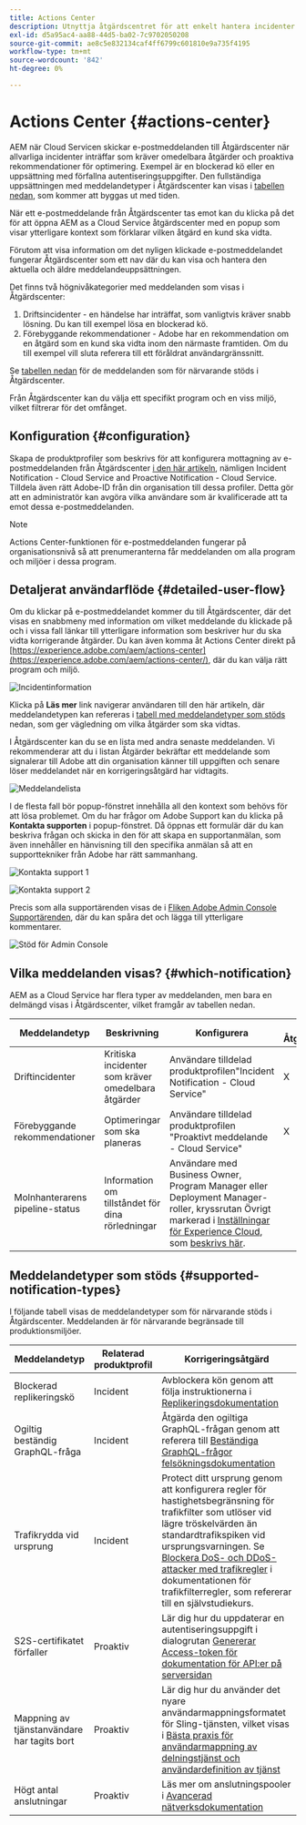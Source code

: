 ```yaml
---
title: Actions Center
description: Utnyttja åtgärdscentret för att enkelt hantera incidenter och annan viktig information
exl-id: d5a95ac4-aa88-44d5-ba02-7c9702050208
source-git-commit: ae8c5e832134caf4ff6799c601810e9a735f4195
workflow-type: tm+mt
source-wordcount: '842'
ht-degree: 0%

---
```


# Actions Center {#actions-center}

AEM när Cloud Servicen skickar e-postmeddelanden till Åtgärdscenter när allvarliga incidenter inträffar som kräver omedelbara åtgärder och proaktiva rekommendationer för optimering. Exempel är en blockerad kö eller en uppsättning med förfallna autentiseringsuppgifter. Den fullständiga uppsättningen med meddelandetyper i Åtgärdscenter kan visas i [tabellen nedan](#supported-notification-types), som kommer att byggas ut med tiden.

När ett e-postmeddelande från Åtgärdscenter tas emot kan du klicka på det för att öppna AEM as a Cloud Service åtgärdscenter med en popup som visar ytterligare kontext som förklarar vilken åtgärd en kund ska vidta.

Förutom att visa information om det nyligen klickade e-postmeddelandet fungerar Åtgärdscenter som ett nav där du kan visa och hantera den aktuella och äldre meddelandeuppsättningen. <!-- It can be accessed directly at the url TBD (Alexandru: I'm intentionally keeping it TBD for now so customers do not find it) -->

Det finns två högnivåkategorier med meddelanden som visas i Åtgärdscenter:

1. Driftsincidenter - en händelse har inträffat, som vanligtvis kräver snabb lösning. Du kan till exempel lösa en blockerad kö.
1. Förebyggande rekommendationer - Adobe har en rekommendation om en åtgärd som en kund ska vidta inom den närmaste framtiden. Om du till exempel vill sluta referera till ett föråldrat användargränssnitt.

Se [tabellen nedan](#supported-notification-types) för de meddelanden som för närvarande stöds i Åtgärdscenter.

Från Åtgärdscenter kan du välja ett specifikt program och en viss miljö, vilket filtrerar för det omfånget.

## Konfiguration {#configuration}

Skapa de produktprofiler som beskrivs för att konfigurera mottagning av e-postmeddelanden från Åtgärdscenter [i den här artikeln](/help/journey-onboarding/notification-profiles.md), nämligen Incident Notification - Cloud Service and Proactive Notification - Cloud Service. Tilldela även rätt Adobe-ID från din organisation till dessa profiler. Detta gör att en administratör kan avgöra vilka användare som är kvalificerade att ta emot dessa e-postmeddelanden.

>[!NOTE]
>Actions Center-funktionen för e-postmeddelanden fungerar på organisationsnivå så att prenumeranterna får meddelanden om alla program och miljöer i dessa program.

## Detaljerat användarflöde {#detailed-user-flow}

Om du klickar på e-postmeddelandet kommer du till Åtgärdscenter, där det visas en snabbmeny med information om vilket meddelande du klickade på och i vissa fall länkar till ytterligare information som beskriver hur du ska vidta korrigerande åtgärder. Du kan även komma åt Actions Center direkt på [https://experience.adobe.com/aem/actions-center](https://experience.adobe.com/aem/actions-center/), där du kan välja rätt program och miljö.

![Incidentinformation](/help/operations/assets/incident-details.png)

Klicka på **Läs mer** link navigerar användaren till den här artikeln, där meddelandetypen kan refereras i [tabell med meddelandetyper som stöds](#supported-notification-types) nedan, som ger vägledning om vilka åtgärder som ska vidtas.

I Åtgärdscenter kan du se en lista med andra senaste meddelanden. Vi rekommenderar att du i listan Åtgärder bekräftar ett meddelande som signalerar till Adobe att din organisation känner till uppgiften och senare löser meddelandet när en korrigeringsåtgärd har vidtagits.

![Meddelandelista](/help/operations/assets/notification-list.png)

I de flesta fall bör popup-fönstret innehålla all den kontext som behövs för att lösa problemet. Om du har frågor om Adobe Support kan du klicka på **Kontakta supporten** i popup-fönstret. Då öppnas ett formulär där du kan beskriva frågan och skicka in den för att skapa en supportanmälan, som även innehåller en hänvisning till den specifika anmälan så att en supporttekniker från Adobe har rätt sammanhang.

![Kontakta support 1](/help/operations/assets/contact-support1.png)

![Kontakta support 2](/help/operations/assets/contact-support2.png)

Precis som alla supportärenden visas de i [Fliken Adobe Admin Console Supportärenden](https://helpx.adobe.com/enterprise/using/support-for-enterprise.html), där du kan spåra det och lägga till ytterligare kommentarer.

![Stöd för Admin Console](/help/operations/assets/admin-console-support.png)

## Vilka meddelanden visas? {#which-notification}

AEM as a Cloud Service har flera typer av meddelanden, men bara en delmängd visas i Åtgärdscenter, vilket framgår av tabellen nedan.

| Meddelandetyp | Beskrivning | Konfigurera | Visas i Åtgärdscenter |
|---------------------------------|-----------------------------------------------|---------------------------------------------------------------------------------------------------------------------------------------------------------------------------------------------------------------------------------------------------------|---------------------------|
| Driftincidenter | Kritiska incidenter som kräver omedelbara åtgärder | Användare tilldelad produktprofilen&quot;Incident Notification - Cloud Service&quot; | X |
| Förebyggande rekommendationer | Optimeringar som ska planeras | Användare tilldelad produktprofilen &quot;Proaktivt meddelande - Cloud Service&quot; | X |
| Molnhanterarens pipeline-status | Information om tillståndet för dina rörledningar | Användare med Business Owner, Program Manager eller Deployment Manager-roller, kryssrutan Övrigt markerad i [Inställningar för Experience Cloud](https://experience.adobe.com/preferences), som [beskrivs här](/help/implementing/cloud-manager/notifications.md). |                           |

## Meddelandetyper som stöds {#supported-notification-types}

I följande tabell visas de meddelandetyper som för närvarande stöds i Åtgärdscenter. Meddelanden är för närvarande begränsade till produktionsmiljöer.

| Meddelandetyp | Relaterad produktprofil | Korrigeringsåtgärd |
|---------------------------------|-------------------------|-----------------------------------------------------------------------------------------------------------------------------------------------------------------------------------------------------------------------------------------------------------------------------------------------------------------------------------------------------------------------------------------------------------------|
| Blockerad replikeringskö | Incident | Avblockera kön genom att följa instruktionerna i [Replikeringsdokumentation](/help/operations/replication.md#troubleshooting) |
| Ogiltig beständig GraphQL-fråga | Incident | Åtgärda den ogiltiga GraphQL-frågan genom att referera till [Beständiga GraphQL-frågor felsökningsdokumentation](https://experienceleague.adobe.com/docs/experience-manager-cloud-service/content/headless/graphql-api/persisted-queries-troubleshoot.html) |
| Trafikrydda vid ursprung | Incident | Protect ditt ursprung genom att konfigurera regler för hastighetsbegränsning för trafikfilter som utlöser vid lägre tröskelvärden än standardtrafikspiken vid ursprungsvarningen.  Se [Blockera DoS- och DDoS-attacker med trafikregler](/help/security/traffic-filter-rules-including-waf.md#blocking-dos-and-ddos-attacks-using-traffic-filter-rules) i dokumentationen för trafikfilterregler, som refererar till en självstudiekurs. |
| S2S-certifikatet förfaller | Proaktiv | Lär dig hur du uppdaterar en autentiseringsuppgift i dialogrutan [Genererar Access-token för dokumentation för API:er på serversidan](/help/implementing/developing/introduction/generating-access-tokens-for-server-side-apis.md#refresh-credentials) | Högt antal anslutningar | Proaktiv | Läs mer om anslutningspooler i [Anslutningspoolning tillsammans med avancerad nätverksdokumentation](/help/security/configuring-advanced-networking.md#connection-pooling-advanced-networking) |
| Mappning av tjänstanvändare har tagits bort | Proaktiv | Lär dig hur du använder det nyare användarmappningsformatet för Sling-tjänsten, vilket visas i [Bästa praxis för användarmappning av delningstjänst och användardefinition av tjänst](https://experienceleague.adobe.com/en/docs/experience-manager-cloud-service/content/security/best-practices-for-sling-service-user-mapping-and-service-user-definition) |
| Högt antal anslutningar | Proaktiv | Läs mer om anslutningspooler i [Avancerad nätverksdokumentation](/help/security/configuring-advanced-networking.md#connection-pooling-advanced-networking) |
